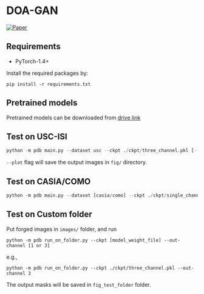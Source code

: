 # DOA-GAN

[![Paper](https://img.shields.io/badge/paper-paper)](https://openaccess.thecvf.com/content_CVPR_2020/papers/Islam_DOA-GAN_Dual-Order_Attentive_Generative_Adversarial_Network_for_Image_Copy-Move_Forgery_CVPR_2020_paper.pdf)

## Requirements
- PyTorch-1.4+

Install the required packages by:

```
pip install -r requirements.txt
```


## Pretrained models

Pretrained models can be downloaded from [drive link](https://drive.google.com/drive/folders/1tFol0YerCZdxEiutK_J95jkG3JvAYtoj?usp=sharing)

## Test on USC-ISI

```python
python -m pdb main.py --dataset usc --ckpt ./ckpt/three_channel.pkl [--plot]
```

`--plot` flag will save the output images in `fig/` directory.

## Test on CASIA/COMO

```python
python -m pdb main.py --dataset [casia/como] --ckpt ./ckpt/single_channel.pkl [--plot]
```


## Test on Custom folder

Put forged images in `images/` folder, and run

```
python -m pdb run_on_folder.py --ckpt [model_weight_file] --out-channel [1 or 3]
```

e.g., 
```
python -m pdb run_on_folder.py --ckpt ./ckpt/three_channel.pkl --out-channel 3
```

The output masks will be saved in `fig_test_folder` folder.
